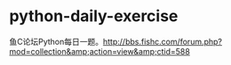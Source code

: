 # python-daily-exercise
鱼C论坛Python每日一题。http://bbs.fishc.com/forum.php?mod=collection&amp;action=view&amp;ctid=588
